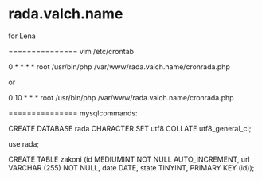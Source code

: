 rada.valch.name
===============
for Lena

===============
vim /etc/crontab 

0 *	* * *	root	/usr/bin/php /var/www/rada.valch.name/cronrada.php

or

0 10	* * *	root	/usr/bin/php /var/www/rada.valch.name/cronrada.php

===============
mysqlcommands:

CREATE DATABASE rada CHARACTER SET utf8 COLLATE utf8_general_ci;

use rada;

CREATE TABLE zakoni (id MEDIUMINT NOT NULL AUTO_INCREMENT, url VARCHAR (255) NOT NULL, date DATE, state TINYINT, PRIMARY KEY (id));
